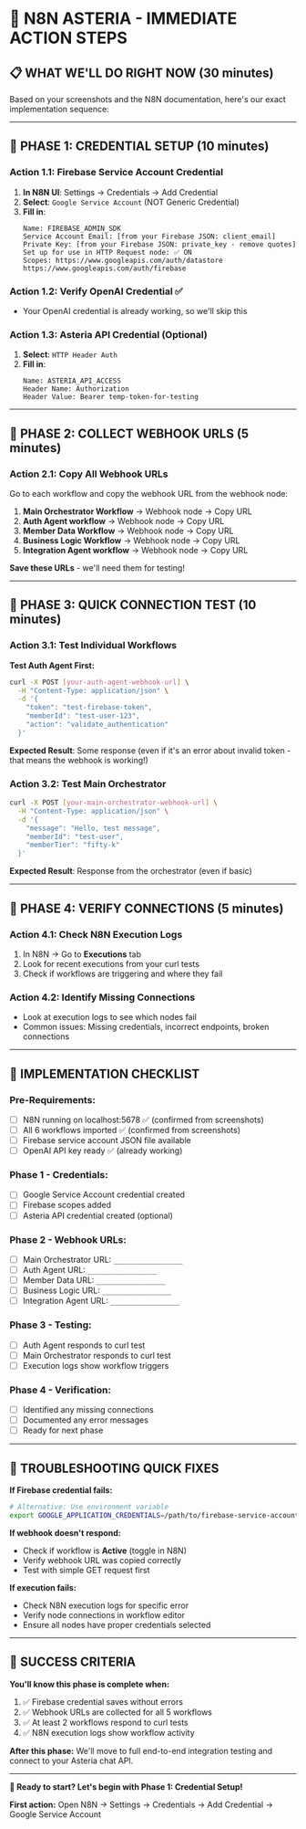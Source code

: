 # 🚀 N8N ASTERIA - IMMEDIATE ACTION STEPS

## 📋 WHAT WE'LL DO RIGHT NOW (30 minutes)

Based on your screenshots and the N8N documentation, here's our exact implementation sequence:

---

## 🎯 **PHASE 1: CREDENTIAL SETUP (10 minutes)**

### **Action 1.1: Firebase Service Account Credential**
1. **In N8N UI**: Settings → Credentials → Add Credential
2. **Select**: `Google Service Account` (NOT Generic Credential)
3. **Fill in**:
   ```
   Name: FIREBASE_ADMIN_SDK
   Service Account Email: [from your Firebase JSON: client_email]
   Private Key: [from your Firebase JSON: private_key - remove quotes]
   Set up for use in HTTP Request node: ✅ ON
   Scopes: https://www.googleapis.com/auth/datastore https://www.googleapis.com/auth/firebase
   ```

### **Action 1.2: Verify OpenAI Credential** ✅
- Your OpenAI credential is already working, so we'll skip this

### **Action 1.3: Asteria API Credential (Optional)**
1. **Select**: `HTTP Header Auth`
2. **Fill in**:
   ```
   Name: ASTERIA_API_ACCESS
   Header Name: Authorization
   Header Value: Bearer temp-token-for-testing
   ```

---

## 🎯 **PHASE 2: COLLECT WEBHOOK URLS (5 minutes)**

### **Action 2.1: Copy All Webhook URLs**
Go to each workflow and copy the webhook URL from the webhook node:

1. **Main Orchestrator Workflow** → Webhook node → Copy URL
2. **Auth Agent workflow** → Webhook node → Copy URL  
3. **Member Data Workflow** → Webhook node → Copy URL
4. **Business Logic Workflow** → Webhook node → Copy URL
5. **Integration Agent workflow** → Webhook node → Copy URL

**Save these URLs** - we'll need them for testing!

---

## 🎯 **PHASE 3: QUICK CONNECTION TEST (10 minutes)**

### **Action 3.1: Test Individual Workflows**

**Test Auth Agent First:**
```bash
curl -X POST [your-auth-agent-webhook-url] \
  -H "Content-Type: application/json" \
  -d '{
    "token": "test-firebase-token",
    "memberId": "test-user-123",
    "action": "validate_authentication"
  }'
```

**Expected Result**: Some response (even if it's an error about invalid token - that means the webhook is working!)

### **Action 3.2: Test Main Orchestrator**
```bash
curl -X POST [your-main-orchestrator-webhook-url] \
  -H "Content-Type: application/json" \
  -d '{
    "message": "Hello, test message",
    "memberId": "test-user",
    "memberTier": "fifty-k"
  }'
```

**Expected Result**: Response from the orchestrator (even if basic)

---

## 🎯 **PHASE 4: VERIFY CONNECTIONS (5 minutes)**

### **Action 4.1: Check N8N Execution Logs**
1. In N8N → Go to **Executions** tab
2. Look for recent executions from your curl tests
3. Check if workflows are triggering and where they fail

### **Action 4.2: Identify Missing Connections**
- Look at execution logs to see which nodes fail
- Common issues: Missing credentials, incorrect endpoints, broken connections

---

## 📝 **IMPLEMENTATION CHECKLIST**

### **Pre-Requirements:**
- [ ] N8N running on localhost:5678 ✅ (confirmed from screenshots)
- [ ] All 6 workflows imported ✅ (confirmed from screenshots)  
- [ ] Firebase service account JSON file available
- [ ] OpenAI API key ready ✅ (already working)

### **Phase 1 - Credentials:**
- [ ] Google Service Account credential created
- [ ] Firebase scopes added
- [ ] Asteria API credential created (optional)

### **Phase 2 - Webhook URLs:**
- [ ] Main Orchestrator URL: `_________________`
- [ ] Auth Agent URL: `_________________`
- [ ] Member Data URL: `_________________` 
- [ ] Business Logic URL: `_________________`
- [ ] Integration Agent URL: `_________________`

### **Phase 3 - Testing:**
- [ ] Auth Agent responds to curl test
- [ ] Main Orchestrator responds to curl test
- [ ] Execution logs show workflow triggers

### **Phase 4 - Verification:**
- [ ] Identified any missing connections
- [ ] Documented any error messages
- [ ] Ready for next phase

---

## 🚨 **TROUBLESHOOTING QUICK FIXES**

**If Firebase credential fails:**
```bash
# Alternative: Use environment variable
export GOOGLE_APPLICATION_CREDENTIALS=/path/to/firebase-service-account.json
```

**If webhook doesn't respond:**
- Check if workflow is **Active** (toggle in N8N)
- Verify webhook URL was copied correctly
- Test with simple GET request first

**If execution fails:**
- Check N8N execution logs for specific error
- Verify node connections in workflow editor
- Ensure all nodes have proper credentials selected

---

## 🎉 **SUCCESS CRITERIA**

**You'll know this phase is complete when:**
1. ✅ Firebase credential saves without errors
2. ✅ Webhook URLs are collected for all 5 workflows
3. ✅ At least 2 workflows respond to curl tests
4. ✅ N8N execution logs show workflow activity

**After this phase:** We'll move to full end-to-end integration testing and connect to your Asteria chat API.

---

**🚀 Ready to start? Let's begin with Phase 1: Credential Setup!**

**First action:** Open N8N → Settings → Credentials → Add Credential → Google Service Account 